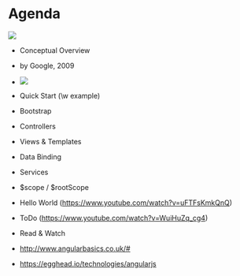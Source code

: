 # Agenda

![](https://jptacek.com/2014/02/angularJS-templates/angularLogo.png)

- Conceptual Overview
 - by Google, 2009
 - ![](http://new.tinygrab.com/7020c0e8b0ed0f2d06191cdbdd90c4055626a7b3a9.png)
- Quick Start (\w example)
- Bootstrap
- Controllers
- Views & Templates
- Data Binding
- Services
- $scope / $rootScope

- Hello World (https://www.youtube.com/watch?v=uFTFsKmkQnQ)
- ToDo (https://www.youtube.com/watch?v=WuiHuZq_cg4)

- Read & Watch
 - http://www.angularbasics.co.uk/#
 - https://egghead.io/technologies/angularjs

